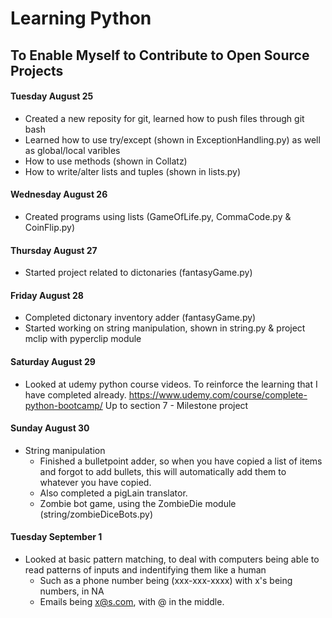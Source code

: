 # Learning Python
## To Enable Myself to Contribute to Open Source Projects


#### Tuesday August 25

- Created a new reposity for git, learned how to push files through git bash
- Learned how to use try/except (shown in ExceptionHandling.py) as well as global/local varibles
- How to use methods (shown in Collatz)
- How to write/alter lists and tuples (shown in lists.py)

#### Wednesday August 26

- Created programs using lists (GameOfLife.py, CommaCode.py & CoinFlip.py)

#### Thursday August 27

- Started project related to dictonaries (fantasyGame.py)

#### Friday August 28

- Completed dictonary inventory adder (fantasyGame.py)
- Started working on string manipulation, shown in string.py & project mclip with pyperclip module

#### Saturday August 29

- Looked at udemy python course videos. To reinforce the learning that I have completed already. https://www.udemy.com/course/complete-python-bootcamp/ Up to section 7 - Milestone project

#### Sunday August 30

- String manipulation
    - Finished a bulletpoint adder, so when you have copied a list of items and forgot to add bullets, this will automatically add them to whatever you have copied.
    - Also completed a pigLain translator.
    - Zombie bot game, using the ZombieDie module (string/zombieDiceBots.py)

#### Tuesday September 1

- Looked at basic pattern matching, to deal with computers being able to read patterns of inputs and indentifying them like a human
    - Such as a phone number being (xxx-xxx-xxxx) with x's being numbers, in NA
    - Emails being x@s.com, with @ in the middle.
